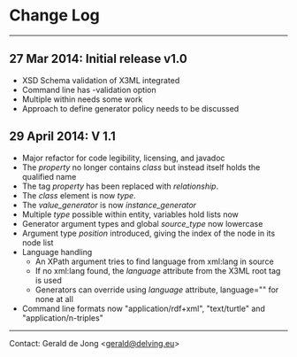 # Change Log

---

## 27 Mar 2014: Initial release v1.0

* XSD Schema validation of X3ML integrated
* Command line has -validation option
* Multiple <class> within <entity> needs some work
* Approach to define generator policy needs to be discussed

## 29 April 2014: V 1.1

* Major refactor for code legibility, licensing, and javadoc
* The *property* no longer contains *class* but instead itself holds the qualified name
* The tag *property* has been replaced with *relationship*.
* The *class* element is now *type*.
* The *value_generator* is now *instance_generator*
* Multiple *type* possible within entity, variables hold lists now
* Generator argument types and global *source_type* now lowercase
* Argument type *position* introduced, giving the index of the node in its node list
* Language handling
	* An XPath argument tries to find language from xml:lang in source
	* If no xml:lang found, the *language* attribute from the X3ML root tag is used
	* Generators can override using *language* attribute, language="" for none at all
* Command line formats now "application/rdf+xml", "text/turtle" and "application/n-triples"

---

Contact: Gerald de Jong &lt;gerald@delving.eu&gt;




